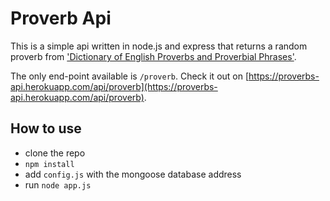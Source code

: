 # Proverb Api

This is a simple api written in node.js and express that returns a random proverb from ['Dictionary of English
Proverbs and Proverbial Phrases'](https://www.gutenberg.org/ebooks/39281).

The only end-point available is `/proverb`. Check it out on [https://proverbs-api.herokuapp.com/api/proverb](https://proverbs-api.herokuapp.com/api/proverb).

## How to use
* clone the repo
* `npm install`
* add `config.js` with the mongoose database address
* run `node app.js`
